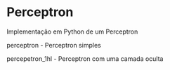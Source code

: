 # Perceptron
Implementação em Python de um Perceptron

perceptron  - Perceptron simples

percepetron_1hl - Perceptron com uma camada oculta
